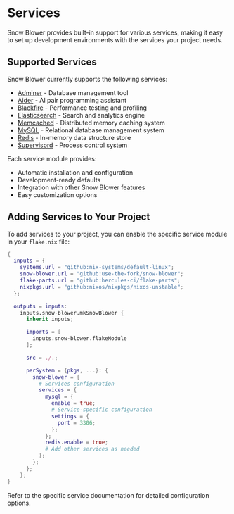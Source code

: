 # Services

Snow Blower provides built-in support for various services, making it easy to set up development environments with the services your project needs.

## Supported Services

Snow Blower currently supports the following services:

- [Adminer](./adminer.md) - Database management tool
- [Aider](./aider.md) - AI pair programming assistant
- [Blackfire](./blackfire.md) - Performance testing and profiling
- [Elasticsearch](./elasticsearch.md) - Search and analytics engine
- [Memcached](./memcached.md) - Distributed memory caching system
- [MySQL](./mysql.md) - Relational database management system
- [Redis](./redis.md) - In-memory data structure store
- [Supervisord](./supervisord.md) - Process control system

Each service module provides:

- Automatic installation and configuration
- Development-ready defaults
- Integration with other Snow Blower features
- Easy customization options

## Adding Services to Your Project

To add services to your project, you can enable the specific service module in your `flake.nix` file:

```nix
{
  inputs = {
    systems.url = "github:nix-systems/default-linux";
    snow-blower.url = "github:use-the-fork/snow-blower";
    flake-parts.url = "github:hercules-ci/flake-parts";
    nixpkgs.url = "github:nixos/nixpkgs/nixos-unstable";
  };

  outputs = inputs:
    inputs.snow-blower.mkSnowBlower {
      inherit inputs;

      imports = [
        inputs.snow-blower.flakeModule
      ];

      src = ./.;

      perSystem = {pkgs, ...}: {
        snow-blower = {
          # Services configuration
          services = {
            mysql = {
              enable = true;
              # Service-specific configuration
              settings = {
                port = 3306;
              };
            };
            redis.enable = true;
            # Add other services as needed
          };
        };
      };
    };
}
```

Refer to the specific service documentation for detailed configuration options.
